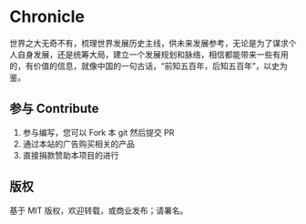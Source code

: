 # Chronicle

世界之大无奇不有，梳理世界发展历史主线，供未来发展参考，无论是为了谋求个人自身发展，还是统筹大局，建立一个发展规划和脉络，相信都能带来一些有用的，有价值的信息，就像中国的一句古话，“前知五百年，后知五百年”，以史为鉴。

## 参与 Contribute

1. 参与编写，您可以 Fork 本 git 然后提交 PR
2. 通过本站的广告购买相关的产品
3. 直接捐款赞助本项目的进行

## 版权

基于 MIT 版权，欢迎转载，或商业发布；请署名。
